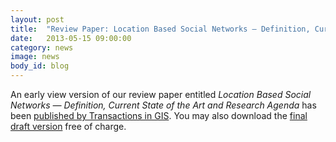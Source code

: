 ```yaml
---
layout: post
title:  "Review Paper: Location Based Social Networks — Definition, Current State of the Art and Research Agenda"
date:   2013-05-15 09:00:00
category: news
image: news
body_id: blog
---
```


An early view version of our review paper entitled _Location Based Social Networks — Definition, Current State of the Art and Research Agenda_ has been [published by Transactions in GIS](http://onlinelibrary.wiley.com/doi/10.1111/tgis.12032/abstract). You may also download the [final draft version](/publications/2013/TGIS_LBSN_Review.pdf) free of charge.
